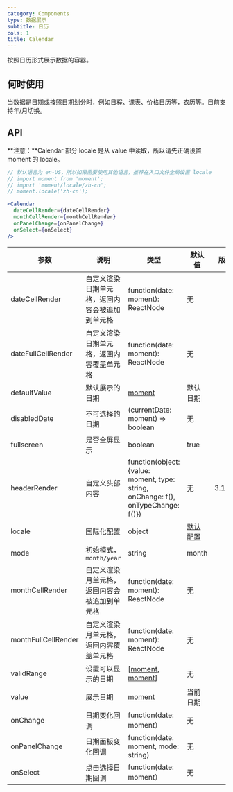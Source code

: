 ```yaml
---
category: Components
type: 数据展示
subtitle: 日历
cols: 1
title: Calendar
---
```


按照日历形式展示数据的容器。

## 何时使用

当数据是日期或按照日期划分时，例如日程、课表、价格日历等，农历等。目前支持年/月切换。

## API

**注意：**Calendar 部分 locale 是从 value 中读取，所以请先正确设置 moment 的 locale。

```jsx
// 默认语言为 en-US，所以如果需要使用其他语言，推荐在入口文件全局设置 locale
// import moment from 'moment';
// import 'moment/locale/zh-cn';
// moment.locale('zh-cn');

<Calendar
  dateCellRender={dateCellRender}
  monthCellRender={monthCellRender}
  onPanelChange={onPanelChange}
  onSelect={onSelect}
/>
```

| 参数 | 说明 | 类型 | 默认值 | 版本 |
| --- | --- | --- | --- | --- |
| dateCellRender | 自定义渲染日期单元格，返回内容会被追加到单元格 | function(date: moment): ReactNode | 无 |  |
| dateFullCellRender | 自定义渲染日期单元格，返回内容覆盖单元格 | function(date: moment): ReactNode | 无 |  |
| defaultValue | 默认展示的日期 | [moment](http://momentjs.com/) | 默认日期 |  |
| disabledDate | 不可选择的日期 | (currentDate: moment) => boolean | 无 |  |
| fullscreen | 是否全屏显示 | boolean | true |  |
| headerRender | 自定义头部内容 | function(object:{value: moment, type: string, onChange: f(), onTypeChange: f()}) | 无 | 3.19.0 |
| locale | 国际化配置 | object | [默认配置](https://github.com/ant-design/ant-design/blob/master/components/date-picker/locale/example.json) |  |
| mode | 初始模式，`month/year` | string | month |  |
| monthCellRender | 自定义渲染月单元格，返回内容会被追加到单元格 | function(date: moment): ReactNode | 无 |  |
| monthFullCellRender | 自定义渲染月单元格，返回内容覆盖单元格 | function(date: moment): ReactNode | 无 |  |
| validRange | 设置可以显示的日期 | \[[moment](http://momentjs.com/), [moment](http://momentjs.com/)] | 无 |  |
| value | 展示日期 | [moment](http://momentjs.com/) | 当前日期 |  |
| onChange | 日期变化回调 | function(date: moment） | 无 |  |
| onPanelChange | 日期面板变化回调 | function(date: moment, mode: string) | 无 |  |
| onSelect | 点击选择日期回调 | function(date: moment） | 无 |  |
